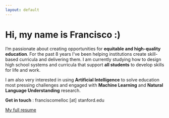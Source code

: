 ```yaml
---
layout: default
---
```


# Hi, my name is Francisco :)

I’m passionate about creating opportunities for **equitable and high-quality education**. For the past 8 years I've been helping institutions create skill-based curricula and delivering them. I am currently studying how to design high school systems and curricula that support **all students** to develop skills for life and work. 

I am also very interested in using **Artificial Intelligence** to solve education most pressing challenges and engaged with **Machine Learning** and **Natural Language Understanding** research.

**Get in touch** : franciscomelloc [at] stanford.edu

[My full resume](./another-page.html)
